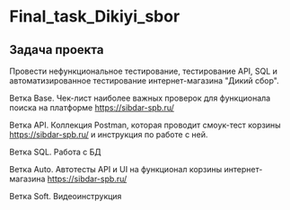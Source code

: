 # Final_task_Dikiyi_sbor

## Задача проекта
Провести нефункциональное тестирование, тестирование API, SQL и автоматизированное тестирование интернет-магазина "Дикий сбор".

Ветка Base. Чек-лист наиболее важных проверок для функционала поиска на платформе https://sibdar-spb.ru/

Ветка API. Коллекция Postman, которая проводит смоук-тест корзины https://sibdar-spb.ru/ и инструкция по работе с ней.

Ветка SQL. Работа с БД

Ветка Auto. Автотесты API и UI на функционал корзины интернет-магазина https://sibdar-spb.ru/

Ветка Soft. Видеоинструкция
